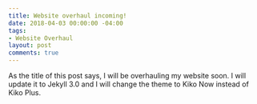 ```yaml
---
title: Website overhaul incoming!
date: 2018-04-03 00:00:00 -04:00
tags:
- Website Overhaul
layout: post
comments: true
---
```


As the title of this post says, I will be overhauling my website soon. I will update it to Jekyll 3.0 and I will change the theme to Kiko Now instead of Kiko Plus.
